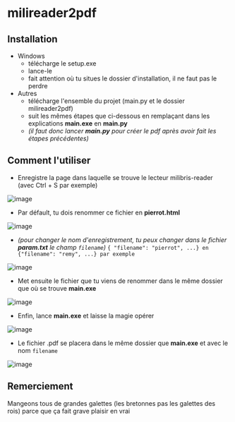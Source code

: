 # milireader2pdf

## Installation
- Windows
  - télécharge le setup.exe
  - lance-le
  - fait attention où tu situes le dossier d'installation, il ne faut pas le perdre
- Autres
  - télécharge l'ensemble du projet (main.py et le dossier milireader2pdf)
  - suit les mêmes étapes que ci-dessous en remplaçant dans les explications **main.exe** en **main.py**
  - *(il faut donc lancer **main.py** pour créer le pdf après avoir fait les étapes précédentes)*

## Comment l'utiliser
- Enregistre la page dans laquelle se trouve le lecteur milibris-reader (avec Ctrl + S par exemple)

![image](https://user-images.githubusercontent.com/56643922/110251822-b1c6bd80-7f82-11eb-9457-cbfdd50cf34b.png)

- Par défault, tu dois renommer ce fichier en **pierrot.html**

![image](https://user-images.githubusercontent.com/56643922/110251843-d15de600-7f82-11eb-8971-7dd0adee2cc1.png)

- *(pour changer le nom d'enregistrement, tu peux changer dans le fichier **param.txt** le champ `filename`)*
``{ "filename": "pierrot", ...} en {"filename": "remy", ...} par exemple ``

![image](https://user-images.githubusercontent.com/56643922/110251889-0407de80-7f83-11eb-8e2d-72a3bae6fb2e.png)

- Met ensuite le fichier que tu viens de renommer dans le même dossier que où se trouve **main.exe**

![image](https://user-images.githubusercontent.com/56643922/110251943-56e19600-7f83-11eb-812c-20815e7b1c81.png)

- Enfin, lance **main.exe** et laisse la magie opérer

![image](https://user-images.githubusercontent.com/56643922/110251957-68c33900-7f83-11eb-9cc1-2445c0188c95.png)

- Le fichier .pdf se placera dans le même dossier que **main.exe** et avec le nom `filename`

![image](https://user-images.githubusercontent.com/56643922/110251974-7ed0f980-7f83-11eb-972f-3b13c0a2022d.png)

## Remerciement
Mangeons tous de grandes galettes (les bretonnes pas les galettes des rois) parce que ça fait grave plaisir en vrai

